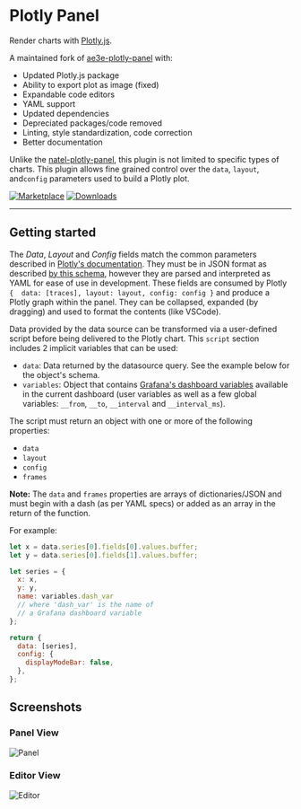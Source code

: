 # Plotly Panel

Render charts with [Plotly.js](https://plotly.com/javascript/).

A maintained fork of [ae3e-plotly-panel](https://github.com/ae3e/ae3e-plotly-panel) with:

- Updated Plotly.js package
- Ability to export plot as image (fixed)
- Expandable code editors
- YAML support
- Updated dependencies
- Depreciated packages/code removed
- Linting, style standardization, code correction
- Better documentation

Unlike the [natel-plotly-panel](https://github.com/NatelEnergy/grafana-plotly-panel), this plugin is not limited to specific types of charts. This plugin allows fine grained control over the `data`, `layout`, and`config` parameters used to build a Plotly plot.

[![Marketplace](https://img.shields.io/badge/dynamic/json?logo=grafana&color=F47A20&label=marketplace&prefix=v&query=%24.items%5B%3F%28%40.slug%20%3D%3D%20%22nline-plotlyjs-panel%22%29%5D.version&url=https%3A%2F%2Fgrafana.com%2Fapi%2Fplugins)](https://grafana.com/grafana/plugins/nline-plotlyjs-panel)
[![Downloads](https://img.shields.io/badge/dynamic/json?logo=grafana&color=F47A20&label=downloads&query=%24.items%5B%3F%28%40.slug%20%3D%3D%20%22nline-plotlyjs-panel%22%29%5D.downloads&url=https%3A%2F%2Fgrafana.com%2Fapi%2Fplugins)](https://grafana.com/grafana/plugins/nline-plotlyjs-panel)

---

## Getting started

The _Data_, _Layout_ and _Config_ fields match the common parameters described in [Plotly's documentation](https://plotly.com/javascript/plotlyjs-function-reference/). They must be in JSON format as described [by this schema](https://raw.githubusercontent.com/plotly/plotly.js/master/dist/plot-schema.json), however they are parsed and interpreted as YAML for ease of use in development. These fields are consumed by Plotly `{  data: [traces], layout: layout, config: config }` and produce a Plotly graph within the panel. They can be collapsed, expanded (by dragging) and used to format the contents (like VSCode).

Data provided by the data source can be transformed via a user-defined script before being delivered to the Plotly chart. This `script` section includes 2 implicit variables that can be used:

- `data`: Data returned by the datasource query. See the example below for the object's schema.
- `variables`: Object that contains [Grafana's dashboard variables](https://grafana.com/docs/grafana/latest/variables/) available in the current dashboard (user variables as well as a few global variables: `__from`, `__to`, `__interval` and `__interval_ms`).

The script must return an object with one or more of the following properties:

- `data`
- `layout`
- `config`
- `frames`

**Note:** The `data` and `frames` properties are arrays of dictionaries/JSON and must begin with a dash (as per YAML specs) or added as an array in the return of the function.

For example:

```javascript
let x = data.series[0].fields[0].values.buffer;
let y = data.series[0].fields[1].values.buffer;

let series = {
  x: x,
  y: y,
  name: variables.dash_var
  // where 'dash_var' is the name of
  // a Grafana dashboard variable
};

return {
  data: [series],
  config: {
    displayModeBar: false,
  },
};
```

## Screenshots

### Panel View

![Panel](src/img/panel.png)

### Editor View

![Editor](src/img/editor.png)

